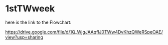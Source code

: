 # 1stTWweek

here is the link to the Flowchart:

https://drive.google.com/file/d/1Q_WjgJAAqflJ0TWw4DvKhzQWeRSpeOAE/view?usp=sharing
